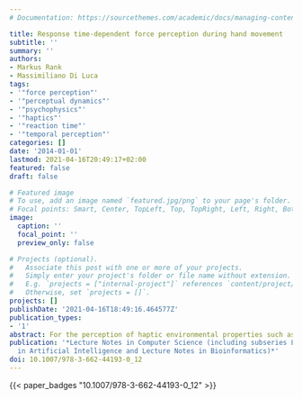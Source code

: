 ```yaml
---
# Documentation: https://sourcethemes.com/academic/docs/managing-content/

title: Response time-dependent force perception during hand movement
subtitle: ''
summary: ''
authors:
- Markus Rank
- Massimiliano Di Luca
tags:
- '"force perception"'
- '"perceptual dynamics"'
- '"psychophysics"'
- '"haptics"'
- '"reaction time"'
- '"temporal perception"'
categories: []
date: '2014-01-01'
lastmod: 2021-04-16T20:49:17+02:00
featured: false
draft: false

# Featured image
# To use, add an image named `featured.jpg/png` to your page's folder.
# Focal points: Smart, Center, TopLeft, Top, TopRight, Left, Right, BottomLeft, Bottom, BottomRight.
image:
  caption: ''
  focal_point: ''
  preview_only: false

# Projects (optional).
#   Associate this post with one or more of your projects.
#   Simply enter your project's folder or file name without extension.
#   E.g. `projects = ["internal-project"]` references `content/project/deep-learning/index.md`.
#   Otherwise, set `projects = []`.
projects: []
publishDate: '2021-04-16T18:49:16.464577Z'
publication_types:
- '1'
abstract: For the perception of haptic environmental properties such as stiffness, damping, or inertia, estimates of force and movement must be combined continuously over time. We investigate the relations between sensitivity of perceptual judgments about force and the time a perceptual response is given with different types of hand movements. Portions of response data are selected according to their response time and psychometric functions are fitted. In this way, we can estimate time-dependent JND and PSE functions. We show that the JND is different depending on which portion on the response time data it is based on. The JND follows the same pattern for responses given after 650 ms irrespective of the movement performed. Furthermore, we find that forces are consistently overestimated during movement.
publication: '*Lecture Notes in Computer Science (including subseries Lecture Notes
  in Artificial Intelligence and Lecture Notes in Bioinformatics)*'
doi: 10.1007/978-3-662-44193-0_12
---
```


{{< paper_badges "10.1007/978-3-662-44193-0_12" >}}
